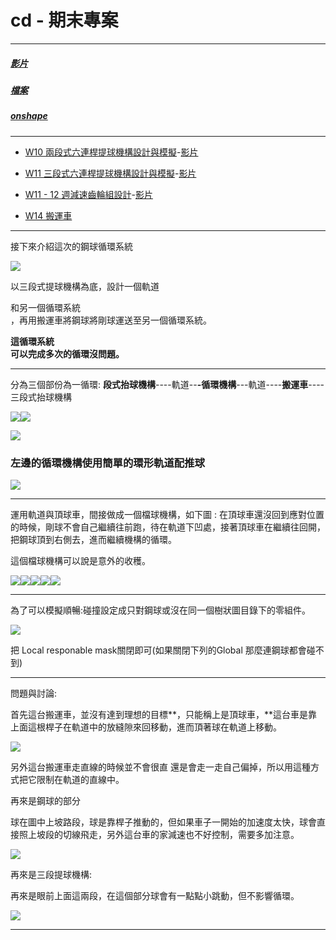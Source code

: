# cd - 期末專案

---

##### [影片](https://www.youtube.com/watch?v=tFlUddDz2V0)

##### [檔案](https://github.com/s40523141/cd2018/blob/gh-pages/協同產品設計實習/期末專案/協同產品設計實習-期末專案.ttt)

##### [onshape](https://cad.onshape.com/documents/0e70731b4ce2560b9aff5414/w/18647b63e0792b6094b97f0d/e/728b0f3d7d6af2a405929811)

---

* [W10 兩段式六連桿提球機構設計與模擬](https://legacy.gitbook.com/book/s40523141/g2-gitbook/edit#/edit/master/w10.md?_k=88d626)-[影片](https://www.youtube.com/watch?v=pcwqpDsdXRc)

* [W11 三段式六連桿提球機構設計與模擬](https://legacy.gitbook.com/book/s40523141/g2-gitbook/edit#/edit/master/san-duan-liu-lian-gan.md?_k=6xa6m9)-[影片](https://www.youtube.com/watch?v=9BAcVLfqy4s)

* [W11 - 12 週減速齒輪組設計](https://legacy.gitbook.com/book/s40523141/g2-gitbook/edit#/edit/master/jian-su-chi-lun-zu.md?_k=8g4zla)-[影片](https://www.youtube.com/watch?v=oX3yblZkxwA)

* [W14 搬運車](https://github.com/scrum-1/gitbook/blob/master/ag2/期末專案/搬運車.ttt)

---

接下來介紹這次的鋼球循環系統

![](/assets/剛球循環系統預覽圖.png)

以三段式提球機構為底，設計一個軌道

和另一個循環系統  
，再用搬運車將鋼球將剛球運送至另一個循環系統。

**這循環系統  
可以完成多次的循環沒問題。**

---

分為三個部份為一循環:      **段式抬球機構**----軌道--**-循環機構**---軌道----**搬運車**----三段式抬球機構

![](/assets/8.png)![](/assets/7.png)

![](/assets/9.png)

### 

### 左邊的循環機構使用簡單的環形軌道配推球

![](/assets/1529693106324.gif)





---

運用軌道與頂球車，間接做成一個檔球機構，如下圖 : 在頂球車還沒回到應對位置的時候，剛球不會自己繼續往前跑，待在軌道下凹處，接著頂球車在繼續往回開，把鋼球頂到右側去，進而繼續機構的循環。

這個檔球機構可以說是意外的收穫。



![](/assets/鋼球檔球軌跡1.png)![](/assets/鋼球檔球軌跡2.png)![](/assets/鋼球檔球軌跡3.png)![](/assets/鋼球檔球軌跡4.png)![](/assets/鋼球檔球軌跡5.png)



---



為了可以模擬順暢:碰撞設定成只對鋼球或沒在同一個樹狀圖目錄下的零組件。

![](/assets/碰撞設定.png)

把 Local responable mask關閉即可\(如果關閉下列的Global 那麼連鋼球都會碰不到\)



---

問題與討論:

首先這台搬運車，並沒有達到理想的目標**，只能稱上是頂球車，**這台車是靠上面這根桿子在軌道中的放縫隙來回移動，進而頂著球在軌道上移動。

![](/assets/桿子在縫隙來回移動.png)

另外這台搬運車走直線的時候並不會很直 還是會走一走自己偏掉，所以用這種方式把它限制在軌道的直線中。

再來是鋼球的部分

球在圖中上坡路段，球是靠桿子推動的，但如果車子一開始的加速度太快，球會直接照上坡段的切線飛走，另外這台車的家減速也不好控制，需要多加注意。

![](/assets/求在上坡路段飛走.png)

再來是三段提球機構:

再來是眼前上面這兩段，在這個部分球會有一點點小跳動，但不影響循環。

![](/assets/球會友小跳動.png)

---



